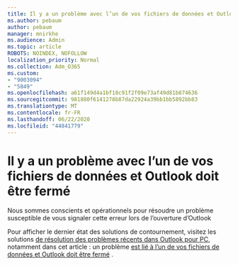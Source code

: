 ```yaml
---
title: Il y a un problème avec l’un de vos fichiers de données et Outlook doit être fermé
ms.author: pebaum
author: pebaum
manager: mnirkhe
ms.audience: Admin
ms.topic: article
ROBOTS: NOINDEX, NOFOLLOW
localization_priority: Normal
ms.collection: Adm_O365
ms.custom:
- "9003094"
- "5849"
ms.openlocfilehash: a61f149d4a1bf18c91f2f09e73af49d81b874636
ms.sourcegitcommit: 981880f6141278b87da22924a39bb1bb5892bb83
ms.translationtype: MT
ms.contentlocale: fr-FR
ms.lasthandoff: 06/22/2020
ms.locfileid: "44841779"
---
```

# <a name="something-is-wrong-with-one-of-your-data-files-and-outlook-needs-to-close"></a>Il y a un problème avec l’un de vos fichiers de données et Outlook doit être fermé

Nous sommes conscients et opérationnels pour résoudre un problème susceptible de vous signaler cette erreur lors de l’ouverture d’Outlook

Pour afficher le dernier état des solutions de contournement, visitez les solutions [de résolution des problèmes récents dans Outlook pour PC](https://support.microsoft.com/office/ecf61305-f84f-4e13-bb73-95a214ac1230), notamment dans cet article : un problème [est lié à l’un de vos fichiers de données et Outlook doit être fermé](https://support.microsoft.com/office/a3b59934-2446-4f2a-bd25-58f88188b9b2) .
